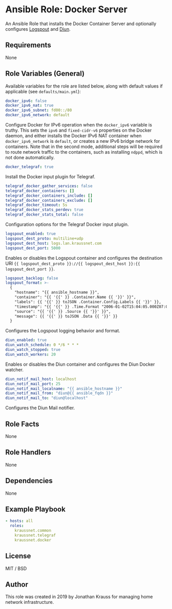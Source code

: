 # Ansible Role: Docker Server

An Ansible Role that installs the Docker Container Server and optionally configures [Logspout](https://github.com/gliderlabs/logspout) and [Diun](https://crazymax.dev/diun/).

## Requirements

None

## Role Variables (General)

Available variables for the role are listed below, along with default values if applicable (see `defaults/main.yml`):

```yaml
docker_ipv6: false
docker_ipv6_nat: true
docker_ipv6_subnet: fd00::/80
docker_ipv6_network: default
```

Configure Docker for IPv6 operation when the `docker_ipv6` variable is truthy. This sets the `ipv6` and `fixed-cidr-v6` properties on the Docker daemon, and either installs the Docker IPv6 NAT container when `docker_ipv6_network` is `default`, or creates a new IPv6 bridge network for containers. Note that in the second mode, additional steps will be required to route network traffic to the containers, such as installing `ndppd`, which is not done automatically.

```yaml
docker_telegraf: true
```

Install the Docker input plugin for Telegraf.

```yaml
telegraf_docker_gather_services: false
telegraf_docker_containers: []
telegraf_docker_containers_include: []
telegraf_docker_containers_exclude: []
telegraf_docker_timeout: 5s
telegraf_docker_stats_perdev: true
telegraf_docker_stats_total: false
```

Configuration options for the Telegraf Docker input plugin.

```yaml
logspout_enabled: true
logspout_dest_proto: multiline+udp
logspout_dest_host: logs.lan.kraussnet.com
logspout_dest_port: 5000
```

Enables or disables the Logspout container and configures the destination URI `{{ logspout_dest_proto }}://{{ logspout_dest_host }}:{{ logspout_dest_port }}`.

```yaml
logspout_backlog: false
logspout_format: >-
  {
    "hostname": "{{ ansible_hostname }}",
    "container": "{{ '{{' }} .Container.Name {{ '}}' }}",
    "labels": {{ '{{' }} toJSON .Container.Config.Labels {{ '}}' }},
    "timestamp": "{{ '{{' }} .Time.Format "2006-01-02T15:04:05.000Z07:00" {{ '}}' }}",
    "source": "{{ '{{' }} .Source {{ '}}' }}",
    "message": {{ '{{' }} toJSON .Data {{ '}}' }}
  }
```

Configures the Logspout logging behavior and format.

```yaml
diun_enabled: true
diun_watch_schedule: 0 */6 * * *
diun_watch_stopped: true
diun_watch_workers: 20
```

Enables or disables the Diun container and configures the Diun Docker watcher.

```yaml
diun_notif_mail_host: localhost
diun_notif_mail_port: 25
diun_notif_mail_localname: "{{ ansible_hostname }}"
diun_notif_mail_from: "diun@{{ ansible_fqdn }}"
diun_notif_mail_to: "diun@localhost"
```

Configures the Diun Mail notifier.

## Role Facts

None

## Role Handlers

None

## Dependencies

None

## Example Playbook

```yaml
- hosts: all
  roles:
    kraussnet.common
    kraussnet.telegraf
    kraussnet.docker
```

## License

MIT / BSD

## Author

This role was created in 2019 by Jonathan Krauss for managing home network infrastructure.
